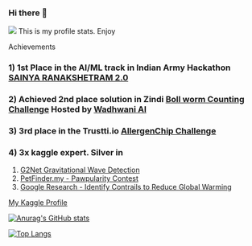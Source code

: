 ### Hi there 👋
![](https://komarev.com/ghpvc/?username=king398)
This is my  profile stats. Enjoy 
 
Achievements 
### 1) 1st Place in the AI/ML track in Indian Army Hackathon [SAINYA RANAKSHETRAM 2.0](https://www.sainya-ranakshetram.in/)
### 2) Achieved 2nd place solution in  Zindi [Boll worm Counting Challenge](https://zindi.africa/competitions/wadhwani-ai-bollworm-counting-challenge) Hosted by [Wadhwani AI](https://www.wadhwaniai.org/)
### 3) 3rd place in the Trustti.io [AllergenChip Challenge](https://github.com/Trustii-team/AllergenChip) 
### 4) 3x kaggle expert. Silver in 
1) [G2Net Gravitational Wave Detection](https://www.kaggle.com/competitions/g2net-gravitational-wave-detection)
2)  [PetFinder.my - Pawpularity Contest](https://www.kaggle.com/competitions/petfinder-pawpularity-score)
3) [Google Research - Identify Contrails to Reduce Global Warming](https://www.kaggle.com/competitions/google-research-identify-contrails-reduce-global-warming)


[My Kaggle Profile ](https://www.kaggle.com/mithilsalunkhe)





[![Anurag's GitHub stats](https://github-readme-stats.vercel.app/api?username=king398)](https://github.com/king398/github-readme-stats)






[![Top Langs](https://github-readme-stats.vercel.app/api/top-langs/?username=king398)](https://github.com/anuraghazra/github-readme-stats)







